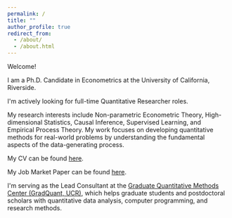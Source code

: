 ```yaml
---
permalink: /
title: ""
author_profile: true
redirect_from: 
  - /about/
  - /about.html
---
```


Welcome!

I am a Ph.D. Candidate in Econometrics at the University of California, Riverside.

I'm actively looking for full-time Quantitative Researcher roles.

My research interests include Non-parametric Econometric Theory, High-dimensional Statistics, Causal Inference, Supervised Learning, and Empirical Process Theory. My work focuses on developing quantitative methods for real-world problems by understanding the fundamental aspects of the data-generating process.

My CV can be found <a href="http://thetherajveer.github.io/files/resume.pdf" target="_blank" rel="noopener noreferrer">here</a>.

My Job Market Paper can be found <a href="http://thetherajveer.github.io/files/JMP.pdf" target="_blank" rel="noopener noreferrer">here</a>.

I'm serving as the Lead Consultant at the <a href="https://gradquant.ucr.edu/" target="_blank" rel="noopener noreferrer">Graduate Quantitative Methods Center (GradQuant, UCR)</a>, which helps graduate students and postdoctoral scholars with quantitative data analysis, computer programming, and research methods.
